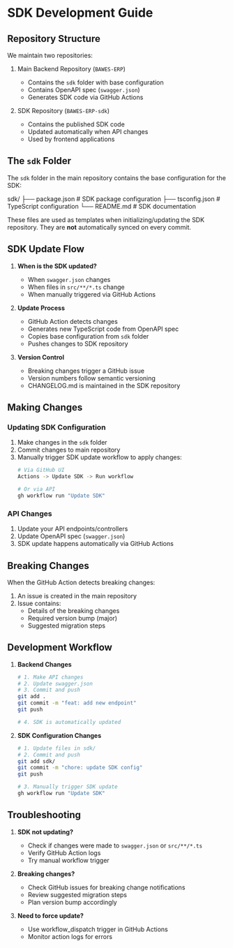 # SDK Development Guide

## Repository Structure

We maintain two repositories:
1. Main Backend Repository (`BAWES-ERP`)
   - Contains the `sdk` folder with base configuration
   - Contains OpenAPI spec (`swagger.json`)
   - Generates SDK code via GitHub Actions

2. SDK Repository (`BAWES-ERP-sdk`)
   - Contains the published SDK code
   - Updated automatically when API changes
   - Used by frontend applications

## The `sdk` Folder

The `sdk` folder in the main repository contains the base configuration for the SDK: 

sdk/
├── package.json # SDK package configuration
├── tsconfig.json # TypeScript configuration
└── README.md # SDK documentation

These files are used as templates when initializing/updating the SDK repository. They are **not** automatically synced on every commit.

## SDK Update Flow

1. **When is the SDK updated?**
   - When `swagger.json` changes
   - When files in `src/**/*.ts` change
   - When manually triggered via GitHub Actions

2. **Update Process**
   - GitHub Action detects changes
   - Generates new TypeScript code from OpenAPI spec
   - Copies base configuration from `sdk` folder
   - Pushes changes to SDK repository

3. **Version Control**
   - Breaking changes trigger a GitHub issue
   - Version numbers follow semantic versioning
   - CHANGELOG.md is maintained in the SDK repository

## Making Changes

### Updating SDK Configuration

1. Make changes in the `sdk` folder
2. Commit changes to main repository
3. Manually trigger SDK update workflow to apply changes:
   ```bash
   # Via GitHub UI
   Actions -> Update SDK -> Run workflow

   # Or via API
   gh workflow run "Update SDK"
   ```

### API Changes

1. Update your API endpoints/controllers
2. Update OpenAPI spec (`swagger.json`)
3. SDK update happens automatically via GitHub Actions

## Breaking Changes

When the GitHub Action detects breaking changes:

1. An issue is created in the main repository
2. Issue contains:
   - Details of the breaking changes
   - Required version bump (major)
   - Suggested migration steps

## Development Workflow

1. **Backend Changes**
   ```bash
   # 1. Make API changes
   # 2. Update swagger.json
   # 3. Commit and push
   git add .
   git commit -m "feat: add new endpoint"
   git push

   # 4. SDK is automatically updated
   ```

2. **SDK Configuration Changes**
   ```bash
   # 1. Update files in sdk/
   # 2. Commit and push
   git add sdk/
   git commit -m "chore: update SDK config"
   git push

   # 3. Manually trigger SDK update
   gh workflow run "Update SDK"
   ```

## Troubleshooting

1. **SDK not updating?**
   - Check if changes were made to `swagger.json` or `src/**/*.ts`
   - Verify GitHub Action logs
   - Try manual workflow trigger

2. **Breaking changes?**
   - Check GitHub issues for breaking change notifications
   - Review suggested migration steps
   - Plan version bump accordingly

3. **Need to force update?**
   - Use workflow_dispatch trigger in GitHub Actions
   - Monitor action logs for errors